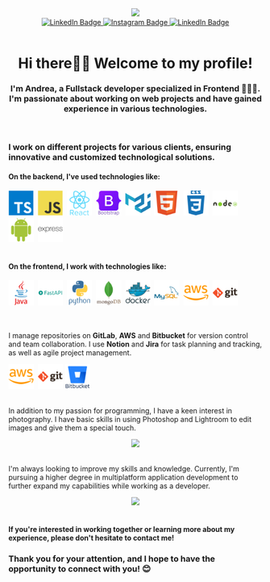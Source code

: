<div id="header" align="center">
  <img src="https://media.giphy.com/media/y93slPbDMdeXJQONHa/giphy.gif" width="200"/>
</div>

<div id="badges" align="center">
  <a href="https://www.linkedin.com/in/andrea-galicia/">
    <img src="https://img.shields.io/badge/LinkedIn-blue?style=for-the-badge&logo=linkedin&logoColor=white" alt="LinkedIn Badge"/>
  </a>
  <a href="https://www.instagram.com/aboutandreashinee/">
   <img src="https://img.shields.io/badge/Instagram-pink?style=for-the-badge&logo=instagram&logoColor=purple" alt="Instagram Badge"/>
  </a>
  <a href="mailto:qndreashinee@gmail.com">
  <img src="https://img.shields.io/badge/Gmail-white?style=for-the-badge&logo=gmail&logoColor=red" alt="LinkedIn Badge"/>
    </a>
</div>
  
<br>
<div align="center">
<h1>Hi there👋🏻 Welcome to my profile!</h1>
<h3>I'm Andrea, a Fullstack developer specialized in Frontend 👩🏻‍💻. I'm passionate about working on web projects and have gained experience in various technologies.</h3>
</div>
<br>
<h3>I work on different projects for various clients, ensuring innovative and customized technological solutions. </h3>

<div>
<h4>On the backend, I've used technologies like:</h4>
</div>
<div>
  <img src="https://github.com/devicons/devicon/blob/master/icons/typescript/typescript-original.svg" title="Typescript" alt="Typescript"  width="50" height="50"/>&nbsp;
  <img src="https://github.com/devicons/devicon/blob/master/icons/javascript/javascript-original.svg" title="JavaScript" alt="JavaScript"  width="50" height="50"/>&nbsp;
  <img src="https://github.com/devicons/devicon/blob/master/icons/react/react-original-wordmark.svg" title="React" alt="React"  width="50" height="50"/>&nbsp;
  <img src="https://github.com/devicons/devicon/blob/master/icons/bootstrap/bootstrap-original-wordmark.svg" title="Boostrap" alt="Boostrap"  width="50" height="50"/>&nbsp;
  <img src="https://github.com/devicons/devicon/blob/master/icons/materialui/materialui-original.svg" title="Material UI" alt="Material UI" width="50" height="50"/>&nbsp;
  <img src="https://github.com/devicons/devicon/blob/master/icons/html5/html5-original.svg" title="HTML5" alt="HTML"  width="50" height="50"/>&nbsp;
  <img src="https://github.com/devicons/devicon/blob/master/icons/css3/css3-plain-wordmark.svg"  title="CSS3" alt="CSS"  width="50" height="50"/>&nbsp;
  <img src="https://github.com/devicons/devicon/blob/master/icons/nodejs/nodejs-original-wordmark.svg" title="NodeJS" alt="NodeJS"  width="50" height="50"/>&nbsp;
  <img src="https://github.com/devicons/devicon/blob/master/icons/android/android-original.svg" title="Android" alt="Android"  width="50" height="50"/>&nbsp;
  <img src="https://github.com/devicons/devicon/blob/master/icons/express/express-original-wordmark.svg" title="Express" alt="Express"  width="50" height="50"/>&nbsp;
  
</div>
<br>
<div>
<h4>On the frontend, I work with technologies like:</h4
</div>
<div>
  <img src="https://github.com/devicons/devicon/blob/master/icons/java/java-original-wordmark.svg" title="Java" alt="Java" width="50" height="50"/>&nbsp;
  <img src="https://github.com/devicons/devicon/blob/master/icons/fastapi/fastapi-original-wordmark.svg" title="FastAPI" alt="FastAPI" width="50" height="50"/>&nbsp;
  <img src="https://github.com/devicons/devicon/blob/master/icons/python/python-original-wordmark.svg" title="Phyton" alt="Phython"  width="50" height="50"/>&nbsp;
  <img src="https://github.com/devicons/devicon/blob/master/icons/mongodb/mongodb-original-wordmark.svg" title="MongoDB" alt="MongoDB"  width="50" height="50"/>&nbsp;
  <img src="https://github.com/devicons/devicon/blob/master/icons/docker/docker-original-wordmark.svg" title="Docker" alt="Docker"  width="50" height="50"/>&nbsp;
  <img src="https://github.com/devicons/devicon/blob/master/icons/mysql/mysql-original-wordmark.svg" title="MySQL"  alt="MySQL"  width="50" height="50"/>&nbsp;
  <img src="https://github.com/devicons/devicon/blob/master/icons/amazonwebservices/amazonwebservices-plain-wordmark.svg" title="AWS" alt="AWS"  width="50" height="50"/>&nbsp;
  <img src="https://github.com/devicons/devicon/blob/master/icons/git/git-original-wordmark.svg" title="Git" alt="Git"  width="50" height="50"/>
  <br>
  <br>
  <br>
</div>

I manage repositories on **GitLab**, **AWS** and **Bitbucket** for version control and team collaboration. I use **Notion** and **Jira** for task planning and tracking, as well as agile project management.
<div>
  <img src="https://github.com/devicons/devicon/blob/master/icons/amazonwebservices/amazonwebservices-plain-wordmark.svg" title="AWS" alt="AWS"  width="50" height="50"/>&nbsp;
  <img src="https://github.com/devicons/devicon/blob/master/icons/git/git-original-wordmark.svg" title="Git" alt="Git"  width="50" height="50"/>
  <img src="https://github.com/devicons/devicon/blob/master/icons/bitbucket/bitbucket-original-wordmark.svg" title="Bitbucket" alt="Bitbucket"  width="50" height="50"/>&nbsp;
</div>


<br>

In addition to my passion for programming, I have a keen interest in photography. I have basic skills in using Photoshop and Lightroom to edit images and give them a special touch.
<br>

<div align="center">
  <img src="https://media.giphy.com/media/A1oBMukTqFfkoY1HiH/giphy.gif" width="200"/>
</div>
<br>

I'm always looking to improve my skills and knowledge. Currently, I'm pursuing a higher degree in multiplatform application development to further expand my capabilities while working as a developer.
<br>
<div align="center">
  <img src="https://media.giphy.com/media/WRQBXSCnEFJIuxktnw/giphy.gif" width="200"/>
</div>

<br>


<h4>If you're interested in working together or learning more about my experience, please don't hesitate to contact me! 

<br>
<h3>Thank you for your attention, and I hope to have the opportunity to connect with you! 😊 </h3>






<!--
**andreashinee/andreashinee** is a ✨ _special_ ✨ repository because its `README.md` (this file) appears on your GitHub profile.

Here are some ideas to get you started:

- 🔭 I’m currently working on ...
- 🌱 I’m currently learning ...
- 👯 I’m looking to collaborate on ...
- 🤔 I’m looking for help with ...
- 💬 Ask me about ...
- 📫 How to reach me: ...
- 😄 Pronouns: ...
- ⚡ Fun fact: ...
-->
